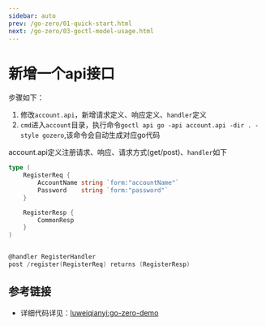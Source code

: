 ```yaml
---
sidebar: auto
prev: /go-zero/01-quick-start.html
next: /go-zero/03-goctl-model-usage.html
---
```

# 新增一个api接口
步骤如下：
1. 修改`account.api`，新增请求定义、响应定义、`handler`定义
2. `cmd`进入`account`目录，执行命令`goctl api go -api account.api -dir . -style gozero`,该命令会自动生成对应go代码

account.api定义注册请求、响应、请求方式(get/post)、`handler`如下
```go
type (
    RegisterReq {
        AccountName string `form:"accountName"`
        Password    string `form:"password"`
    }

    RegisterResp {
        CommonResp
    }
)


@handler RegisterHandler
post /register(RegisterReq) returns (RegisterResp)
```

## 参考链接
* 详细代码详见：[luweiqianyi:go-zero-demo](https://github.com/luweiqianyi/go-zero-demo.git)